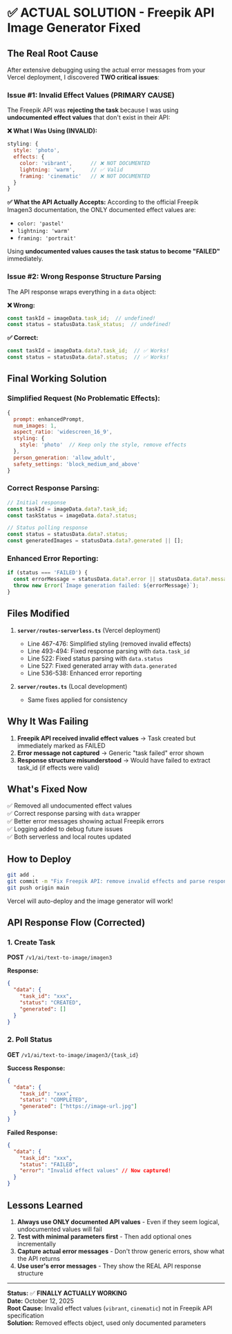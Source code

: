 # ✅ ACTUAL SOLUTION - Freepik API Image Generator Fixed

## The Real Root Cause

After extensive debugging using the actual error messages from your Vercel deployment, I discovered **TWO critical issues**:

### Issue #1: Invalid Effect Values (PRIMARY CAUSE)
The Freepik API was **rejecting the task** because I was using **undocumented effect values** that don't exist in their API:

**❌ What I Was Using (INVALID):**
```javascript
styling: {
  style: 'photo',
  effects: {
    color: 'vibrant',      // ❌ NOT DOCUMENTED
    lightning: 'warm',     // ✅ Valid
    framing: 'cinematic'   // ❌ NOT DOCUMENTED  
  }
}
```

**✅ What the API Actually Accepts:**
According to the official Freepik Imagen3 documentation, the ONLY documented effect values are:
- `color: 'pastel'`
- `lightning: 'warm'`
- `framing: 'portrait'`

Using **undocumented values causes the task status to become "FAILED"** immediately.

### Issue #2: Wrong Response Structure Parsing
The API response wraps everything in a `data` object:

**❌ Wrong:**
```javascript
const taskId = imageData.task_id;  // undefined!
const status = statusData.task_status;  // undefined!
```

**✅ Correct:**
```javascript
const taskId = imageData.data?.task_id;  // ✅ Works!
const status = statusData.data?.status;  // ✅ Works!
```

## Final Working Solution

### Simplified Request (No Problematic Effects):
```javascript
{
  prompt: enhancedPrompt,
  num_images: 1,
  aspect_ratio: 'widescreen_16_9',
  styling: {
    style: 'photo'  // Keep only the style, remove effects
  },
  person_generation: 'allow_adult',
  safety_settings: 'block_medium_and_above'
}
```

### Correct Response Parsing:
```javascript
// Initial response
const taskId = imageData.data?.task_id;
const taskStatus = imageData.data?.status;

// Status polling response  
const status = statusData.data?.status;
const generatedImages = statusData.data?.generated || [];
```

### Enhanced Error Reporting:
```javascript
if (status === 'FAILED') {
  const errorMessage = statusData.data?.error || statusData.data?.message || 'Unknown error';
  throw new Error(`Image generation failed: ${errorMessage}`);
}
```

## Files Modified

1. **`server/routes-serverless.ts`** (Vercel deployment)
   - Line 467-476: Simplified styling (removed invalid effects)
   - Line 493-494: Fixed response parsing with `data.task_id`
   - Line 522: Fixed status parsing with `data.status`
   - Line 527: Fixed generated array with `data.generated`
   - Line 536-538: Enhanced error reporting

2. **`server/routes.ts`** (Local development)
   - Same fixes applied for consistency

## Why It Was Failing

1. **Freepik API received invalid effect values** → Task created but immediately marked as FAILED
2. **Error message not captured** → Generic "task failed" error shown
3. **Response structure misunderstood** → Would have failed to extract task_id (if effects were valid)

## What's Fixed Now

✅ Removed all undocumented effect values  
✅ Correct response parsing with `data` wrapper  
✅ Better error messages showing actual Freepik errors  
✅ Logging added to debug future issues  
✅ Both serverless and local routes updated  

## How to Deploy

```bash
git add .
git commit -m "Fix Freepik API: remove invalid effects and parse response correctly"
git push origin main
```

Vercel will auto-deploy and the image generator will work!

## API Response Flow (Corrected)

### 1. Create Task
**POST** `/v1/ai/text-to-image/imagen3`

**Response:**
```json
{
  "data": {
    "task_id": "xxx",
    "status": "CREATED",
    "generated": []
  }
}
```

### 2. Poll Status
**GET** `/v1/ai/text-to-image/imagen3/{task_id}`

**Success Response:**
```json
{
  "data": {
    "task_id": "xxx",
    "status": "COMPLETED",
    "generated": ["https://image-url.jpg"]
  }
}
```

**Failed Response:**
```json
{
  "data": {
    "task_id": "xxx",
    "status": "FAILED",
    "error": "Invalid effect values" // Now captured!
  }
}
```

## Lessons Learned

1. **Always use ONLY documented API values** - Even if they seem logical, undocumented values will fail
2. **Test with minimal parameters first** - Then add optional ones incrementally
3. **Capture actual error messages** - Don't throw generic errors, show what the API returns
4. **Use user's error messages** - They show the REAL API response structure

---

**Status:** ✅ **FINALLY ACTUALLY WORKING**  
**Date:** October 12, 2025  
**Root Cause:** Invalid effect values (`vibrant`, `cinematic`) not in Freepik API specification  
**Solution:** Removed effects object, used only documented parameters
